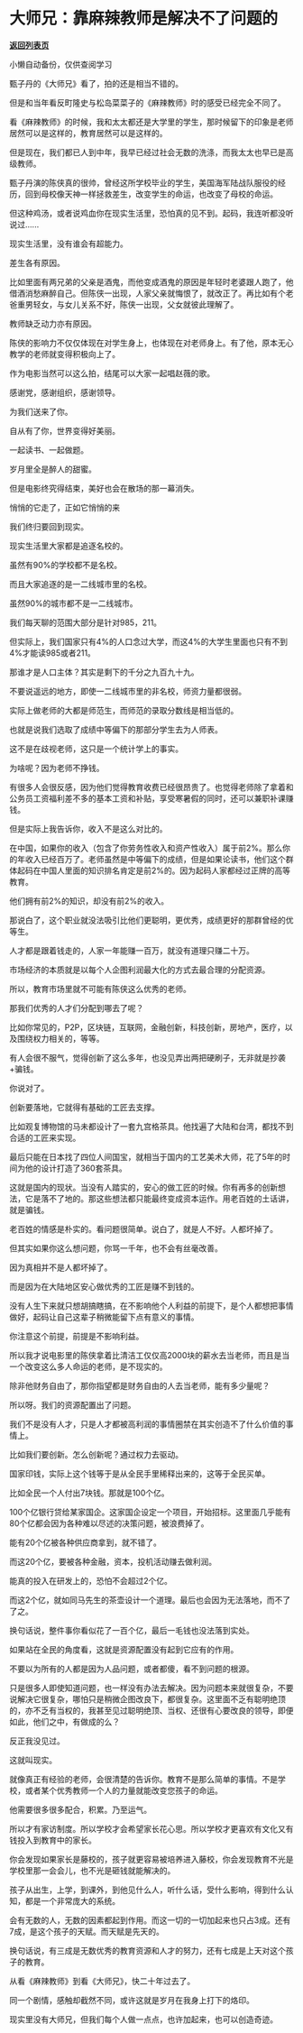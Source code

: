 # 大师兄：靠麻辣教师是解决不了问题的

[**返回列表页**](/gzh/记忆承载)

小懒自动备份，仅供查阅学习

甄子丹的《大师兄》看了，拍的还是相当不错的。

但是和当年看反町隆史与松岛菜菜子的《麻辣教师》时的感受已经完全不同了。

  

看《麻辣教师》的时候，我和太太都还是大学里的学生，那时候留下的印象是老师居然可以是这样的，教育居然可以是这样的。

  

但是现在，我们都已人到中年，我早已经过社会无数的洗涤，而我太太也早已是高级教师。

  

甄子丹演的陈侠真的很帅，曾经这所学校毕业的学生，美国海军陆战队服役的经历，回到母校像天神一样拯救差生，改变学生的命运，也改变了母校的命运。

  

但这种鸡汤，或者说鸡血你在现实生活里，恐怕真的见不到。起码，我连听都没听说过......

  

现实生活里，没有谁会有超能力。

  

差生各有原因。

比如里面有两兄弟的父亲是酒鬼，而他变成酒鬼的原因是年轻时老婆跟人跑了，他借酒消愁麻醉自己。但陈侠一出现，人家父亲就悔恨了，就改正了。再比如有个老爸重男轻女，与女儿关系不好，陈侠一出现，父女就彼此理解了。

  

教师缺乏动力亦有原因。

陈侠的影响力不仅仅体现在对学生身上，也体现在对老师身上。有了他，原本无心教学的老师就变得积极向上了。

  

作为电影当然可以这么拍，结尾可以大家一起唱赵薇的歌。

  

感谢党，感谢组织，感谢领导。

为我们送来了你。

自从有了你，世界变得好美丽。

一起读书、一起做题。

岁月里全是醉人的甜蜜。

  

但是电影终究得结束，美好也会在散场的那一幕消失。

  

悄悄的它走了，正如它悄悄的来

  

我们终归要回到现实。

  

现实生活里大家都是追逐名校的。

  

虽然有90%的学校都不是名校。

  

而且大家追逐的是一二线城市里的名校。

  

虽然90%的城市都不是一二线城市。

  

我们每天聊的范围大部分是针对985，211。

  

但实际上，我们国家只有4%的人口念过大学，而这4%的大学生里面也只有不到4%才能读985或者211。

  

那谁才是人口主体？其实是剩下的千分之九百九十九。

  

不要说遥远的地方，即使一二线城市里的非名校，师资力量都很弱。

  

实际上做老师的大都是师范生，而师范的录取分数线是相当低的。

  

也就是说我们选取了成绩中等偏下的那部分学生去为人师表。

  

这不是在歧视老师，这只是一个统计学上的事实。

  

为啥呢？因为老师不挣钱。

  

有很多人会很反感，因为他们觉得教育收费已经很昂贵了。也觉得老师除了拿着和公务员工资福利差不多的基本工资和补贴，享受寒暑假的同时，还可以兼职补课赚钱。

  

但是实际上我告诉你，收入不是这么对比的。

  

在中国，如果你的收入（包含了你劳务性收入和资产性收入）属于前2%。那么你的年收入已经百万了。老师虽然是中等偏下的成绩，但是如果论读书，他们这个群体起码在中国人里面的知识排名肯定是前2%的。因为起码人家都经过正牌的高等教育。

  

他们拥有前2%的知识，却没有前2%的收入。

  

那说白了，这个职业就没法吸引比他们更聪明，更优秀，成绩更好的那群曾经的优等生。

  

人才都是跟着钱走的，人家一年能赚一百万，就没有道理只赚二十万。

  

市场经济的本质就是以每个人企图利润最大化的方式去最合理的分配资源。

  

所以，教育市场里就不可能有陈侠这么优秀的老师。

  

那我们优秀的人才们分配到哪去了呢？

  

比如你常见的，P2P，区块链，互联网，金融创新，科技创新，房地产，医疗，以及围绕权力相关的，等等。

  

有人会很不服气，觉得创新了这么多年，也没见弄出两把硬刷子，无非就是抄袭+骗钱。

  

你说对了。

  

创新要落地，它就得有基础的工匠去支撑。

  

比如观复博物馆的马未都设计了一套九宫格茶具。他找遍了大陆和台湾，都找不到合适的工匠来实现。

  

最后只能在日本找了四位人间国宝，就相当于国内的工艺美术大师，花了5年的时间为他的设计打造了360套茶具。

  

这就是国内的现状。当没有人踏实的，安心的做工匠的时候。你有再多的创新想法，它是落不了地的。那这些想法都只能最终变成资本运作。用老百姓的土话讲，就是骗钱。

  

老百姓的情感是朴实的。看问题很简单。说白了，就是人不好。人都坏掉了。

  

但其实如果你这么想问题，你骂一千年，也不会有丝毫改善。

  

因为真相并不是人都坏掉了。

  

而是因为在大陆地区安心做优秀的工匠是赚不到钱的。

  

没有人生下来就只想胡搞瞎搞，在不影响他个人利益的前提下，是个人都想把事情做好，起码让自己这辈子稍微能留下点有意义的事情。

  

你注意这个前提，前提是不影响利益。

  

所以我才说电影里的陈侠拿着比清洁工仅仅高2000块的薪水去当老师，而且是当一个改变这么多人命运的老师，是不现实的。

  

除非他财务自由了，那你指望都是财务自由的人去当老师，能有多少量呢？

  

所以呀。我们的资源配置出了问题。

  

我们不是没有人才，只是人才都被高利润的事情圈禁在其实创造不了什么价值的事情上。

  

比如我们要创新。怎么创新呢？通过权力去驱动。

  

国家印钱，实际上这个钱等于是从全民手里稀释出来的，这等于全民买单。

  

比如全民一个人付出7块钱。那就是100个亿。

  

100个亿银行贷给某家国企。这家国企设定一个项目，开始招标。这里面几乎能有80个亿都会因为各种难以尽述的决策问题，被浪费掉了。

  

能有20个亿被各种供应商拿到，就不错了。

  

而这20个亿，要被各种金融，资本，投机活动赚去做利润。

  

能真的投入在研发上的，恐怕不会超过2个亿。

  

而这2个亿，就如同马先生的茶壶设计一个道理。最后也会因为无法落地，而不了了之。

  

换句话说，整件事你看似花了一百个亿，最后一毛钱也没法落到实处。

  

如果站在全民的角度看，这就是资源配置没有起到它应有的作用。

  

不要以为所有的人都是因为人品问题，或者都傻，看不到问题的根源。

  

只是很多人即使知道问题，也一样没有办法去解决。因为问题本来就很复杂，不要说解决它很复杂，哪怕只是稍微企图改良下，都很复杂。这里面不乏有聪明绝顶的，亦不乏有当权的，我甚至见过聪明绝顶、当权、还很有心要改良的领导，即便如此，他们之中，有做成的么？

反正我没见过。

  

这就叫现实。  

  

就像真正有经验的老师，会很清楚的告诉你。教育不是那么简单的事情。不是学校，或者某个优秀教师一个人的力量就能改变您孩子的命运。

  

他需要很多很多配合，积累。乃至运气。

  

所以才有家访制度。所以学校才会希望家长花心思。所以学校才更喜欢有文化又有钱投入到教育中的家长。

  

你会发现如果家长是藤校的，孩子就更容易被培养进入藤校，你会发现教育不光是学校里那一会会儿，也不光是砸钱就能解决的。

  

孩子从出生，上学，到课外，到他见什么人，听什么话，受什么影响，得到什么认知，都是一个非常庞大的系统。

  

会有无数的人，无数的因素都起到作用。而这一切的一切加起来也只占3成。还有7成，是这个孩子的天赋。而天赋是先天的。

  

换句话说，有三成是无数优秀的教育资源和人才的努力，还有七成是上天对这个孩子的教育。

  

从看《麻辣教师》到看《大师兄》，快二十年过去了。

  

同一个剧情，感触却截然不同，或许这就是岁月在我身上打下的烙印。

  

现实里没有大师兄，但我们每个人做一点点，也许加起来，也可以创造奇迹。

